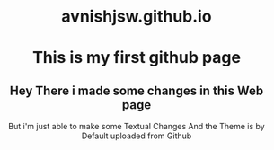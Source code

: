 # avnishjsw.github.io
<html>
  
<title>
First website
</title>

<body>

<h1> This is my first github page </h1>
<h2> Hey There i made some changes in this Web page </h2>
<p1> But i'm just able to make some Textual Changes </p1>
<p2> And the Theme is by Default uploaded from Github </p2>

</body>
<style>
  body {

  color:#fff;
  text-align:center;
  }
  </style>
  </html>
